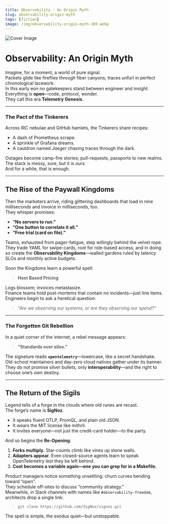 ```yaml
---
title: Observability - An Origin Myth
slug: observability-origin-myth
tags: [fiction]
image: /img/observability-origin-myth-169.webp
---
```


![Cover Image](/img/observability-origin-myth-169.webp)


# Observability: An Origin Myth

Imagine, for a moment, a world of pure signal.  
Packets glide like fireflies through fiber canyons; traces unfurl in perfect chronological lacework.  
In this early eon no gatekeepers stand between engineer and insight.  
Everything is **open**—code, protocol, wonder.  
They call this era **Telemetry Genesis**.

---

### The Pact of the Tinkerers
Across IRC nebulae and GitHub hamlets, the Tinkerers share recipes:

* A dash of Prometheus scrape.  
* A sprinkle of Grafana dreams.  
* A cauldron named *Jaeger* chasing traces through the dark.

Outages become camp-fire stories; pull-requests, passports to new realms.  
The stack is messy, sure, but it is _ours_.  
And for a while, that is enough.

---

## The Rise of the Paywall Kingdoms

Then the marketers arrive, riding glittering dashboards that load in nine milliseconds and invoice in milliseconds, too.  
They whisper promises:

* **“No servers to run.”**  
* **“One button to correlate it all.”**  
* **“Free trial (card on file).”**

Teams, exhausted from pager-fatigue, step willingly behind the velvet rope.  
They trade YAML for swipe-cards, root for role-based access, and in doing so create the **Observability Kingdoms**—walled gardens ruled by latency SLOs and monthly active budgets.

Soon the Kingdoms learn a powerful spell:

> **Host Based Pricing**

Logs blossom; invoices metastasize.  
Finance teams hold post-mortems that contain no incidents—just line items.  
Engineers begin to ask a heretical question:

> *“Are we observing our systems, or are they observing our spend?”*

---

### The Forgotten Git Rebellion
In a quiet corner of the internet, a rebel message appears:

> **“Standards over silos.”**

The signature reads **`opentelemetry`**—lowercase, like a secret handshake.  
Old-school maintainers and day-zero cloud natives gather under its banner.  
They do not promise silver bullets, only **interoperability**—and the right to choose one’s own destiny.

---

## The Return of the Sigils

Legend tells of a forge in the clouds where old runes are recast.  
The forge’s name is **SigNoz**.

* It speaks fluent OTLP, PromQL, and plain old JSON.  
* It wears the MIT license like mithril.  
* It invites everyone—not just the credit-card holder—to the party.

And so begins the **Re-Opening**:

1. **Forks multiply.** Star-counts climb like vines up stone walls.  
2. **Adapters appear.** Even closed-source agents learn to speak OpenTelemetry lest they be left behind.  
3. **Cost becomes a variable again—one you can grep for in a Makefile.**

Product managers notice something unsettling: churn curves bending toward “open”.  
They schedule off-sites to discuss “community strategy.”  
Meanwhile, in Slack channels with names like `#observability-freedom`, architects drop a single link:

> `git clone https://github.com/SigNoz/signoz.git`

The spell is simple, the exodus quiet—but unstoppable.

